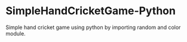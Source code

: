 # SimpleHandCricketGame-Python
Simple hand cricket game using python by importing random and color module.
